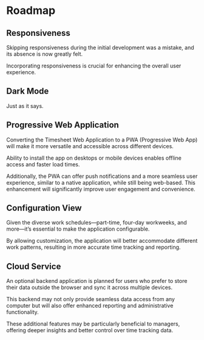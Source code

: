 # Roadmap

## Responsiveness

Skipping responsiveness during the initial development was a mistake, and its absence is now greatly felt.

Incorporating responsiveness is crucial for enhancing the overall user experience.

## Dark Mode

Just as it says.

## Progressive Web Application

Converting the Timesheet Web Application to a PWA (Progressive Web App) will make it more versatile and accessible across different devices.

Ability to install the app on desktops or mobile devices enables offline access and faster load times.

Additionally, the PWA can offer push notifications and a more seamless user experience, similar to a native application, while still being web-based. This enhancement will significantly improve user engagement and convenience.

## Configuration View

Given the diverse work schedules—part-time, four-day workweeks, and more—it’s essential to make the application configurable.

By allowing customization, the application will better accommodate different work patterns, resulting in more accurate time tracking and reporting.

## Cloud Service

An optional backend application is planned for users who prefer to store their data outside the browser and sync it across multiple devices.

This backend may not only provide seamless data access from any computer but will also offer enhanced reporting and administrative functionality.

These additional features may be particularly beneficial to managers, offering deeper insights and better control over time tracking data.
